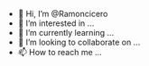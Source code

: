 - 👋 Hi, I’m @Ramoncicero
- 👀 I’m interested in ...
- 🌱 I’m currently learning ...
- 💞️ I’m looking to collaborate on ...
- 📫 How to reach me ...

<!---
Ramoncicero/Ramoncicero is a ✨ special ✨ repository because its `README.md` (this file) appears on your GitHub profile.
You can click the Preview link to take a look at your changes.
--->
